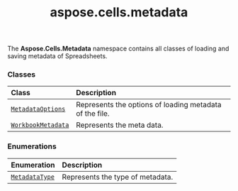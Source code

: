 ﻿---
title: aspose.cells.metadata
second_title: Aspose.Cells for Python via .NET API References
description: 
type: docs
weight: 10
url: /aspose.cells.metadata/
is_root: false
---

The **Aspose.Cells.Metadata**  namespace contains all classes of loading and saving metadata of Spreadsheets.

### Classes
| Class | Description |
| :- | :- |
| [`MetadataOptions`](/cells/python-net/aspose.cells.metadata/metadataoptions) | Represents the options of loading metadata of the file. |
| [`WorkbookMetadata`](/cells/python-net/aspose.cells.metadata/workbookmetadata) | Represents the meta data. |


### Enumerations
| Enumeration | Description |
| :- | :- |
| [`MetadataType`](/cells/python-net/aspose.cells.metadata/metadatatype) | Represents the type of metadata. |


